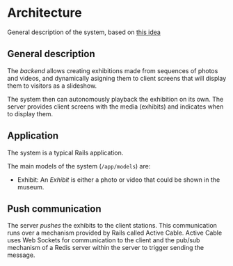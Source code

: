 # Architecture
General description of the system, based on [this idea](https://matklad.github.io/2021/02/06/ARCHITECTURE.md.html)

## General description

The *backend* allows creating exhibitions made from sequences of photos and videos, and dynamically asigning them
to client screens that will display them to visitors as a slideshow.

The system then can autonomously playback the exhibition on its own. The server provides client screens
with the media (exhibits) and indicates when to display them.

## Application

The system is a typical Rails application.

The main models of the system (`/app/models`) are:

- Exhibit: An *Exhibit* is either a photo or video that could be shown in the museum.

## Push communication

The server *pushes* the exhibits to the client stations. This communication runs over a mechanism
provided by Rails called Active Cable. Active Cable uses Web Sockets for communication to the client
and the pub/sub mechanism of a Redis server within the server to trigger sending the message.

